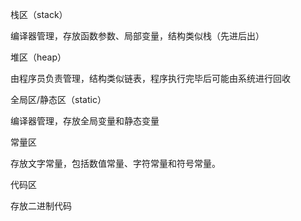 栈区（stack）

编译器管理，存放函数参数、局部变量，结构类似栈（先进后出）

堆区（heap）

由程序员负责管理，结构类似链表，程序执行完毕后可能由系统进行回收

全局区/静态区（static）

编译器管理，存放全局变量和静态变量

常量区

存放文字常量，包括数值常量、字符常量和符号常量。

代码区

存放二进制代码